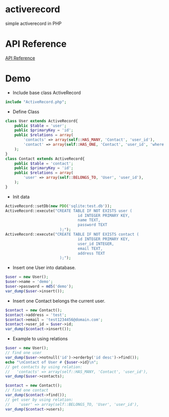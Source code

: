 activerecord
============

simple activerecord in PHP

API Reference
====
[API Reference](http://lloydzhou.github.io/activerecord/)

Demo
===
* Include base class ActiveRecord
```php
include "ActiveRecord.php";
```
* Define Class
```php
class User extends ActiveRecord{
	public $table = 'user';
	public $primaryKey = 'id';
	public $relations = array(
		'contacts' => array(self::HAS_MANY, 'Contact', 'user_id'),
		'contact' => array(self::HAS_ONE, 'Contact', 'user_id', 'where' => '1', 'order' => 'id desc'),
	);
}
class Contact extends ActiveRecord{
	public $table = 'contact';
	public $primaryKey = 'id';
	public $relations = array(
		'user' => array(self::BELONGS_TO, 'User', 'user_id'),
	);
}
```
* Init data
```php
ActiveRecord::setDb(new PDO('sqlite:test.db'));
ActiveRecord::execute("CREATE TABLE IF NOT EXISTS user (
                                id INTEGER PRIMARY KEY, 
                                name TEXT, 
                                password TEXT 
                        );");
ActiveRecord::execute("CREATE TABLE IF NOT EXISTS contact (
                                id INTEGER PRIMARY KEY, 
                                user_id INTEGER, 
                                email TEXT,
                                address TEXT
                        );");
```
* Insert one User into database.
```php
$user = new User();
$user->name = 'demo';
$user->password = md5('demo');
var_dump($user->insert());
```
* Insert one Contact belongs the current user.
```php
$contact = new Contact();
$contact->address = 'test';
$contact->email = 'test1234456@domain.com';
$contact->user_id = $user->id;
var_dump($contact->insert());
```
* Example to using relations
```php
$user = new User();
// find one user
var_dump($user->notnull('id')->orderby('id desc')->find());
echo "\nContact of User # {$user->id}\n";
// get contacts by using relation:
//   'contacts' => array(self::HAS_MANY, 'Contact', 'user_id'),
var_dump($user->contacts);

$contact = new Contact();
// find one contact
var_dump($contact->find());
// get user by using relation:
//    'user' => array(self::BELONGS_TO, 'User', 'user_id'),
var_dump($contact->users);
```

